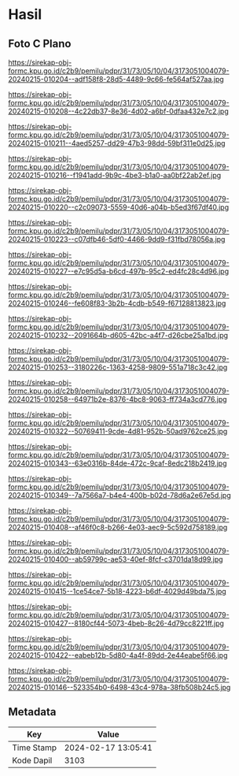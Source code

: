 # Hasil

## Foto C Plano

https://sirekap-obj-formc.kpu.go.id/c2b9/pemilu/pdpr/31/73/05/10/04/3173051004079-20240215-010204--adf158f8-28d5-4489-9c66-fe564af527aa.jpg

https://sirekap-obj-formc.kpu.go.id/c2b9/pemilu/pdpr/31/73/05/10/04/3173051004079-20240215-010208--4c22db37-8e36-4d02-a6bf-0dfaa432e7c2.jpg

https://sirekap-obj-formc.kpu.go.id/c2b9/pemilu/pdpr/31/73/05/10/04/3173051004079-20240215-010211--4aed5257-dd29-47b3-98dd-59bf311e0d25.jpg

https://sirekap-obj-formc.kpu.go.id/c2b9/pemilu/pdpr/31/73/05/10/04/3173051004079-20240215-010216--f1941add-9b9c-4be3-b1a0-aa0bf22ab2ef.jpg

https://sirekap-obj-formc.kpu.go.id/c2b9/pemilu/pdpr/31/73/05/10/04/3173051004079-20240215-010220--c2c09073-5559-40d6-a04b-b5ed3f67df40.jpg

https://sirekap-obj-formc.kpu.go.id/c2b9/pemilu/pdpr/31/73/05/10/04/3173051004079-20240215-010223--c07dfb46-5df0-4466-9dd9-f31fbd78056a.jpg

https://sirekap-obj-formc.kpu.go.id/c2b9/pemilu/pdpr/31/73/05/10/04/3173051004079-20240215-010227--e7c95d5a-b6cd-497b-95c2-ed4fc28c4d96.jpg

https://sirekap-obj-formc.kpu.go.id/c2b9/pemilu/pdpr/31/73/05/10/04/3173051004079-20240215-010246--fe608f83-3b2b-4cdb-b549-f67128813823.jpg

https://sirekap-obj-formc.kpu.go.id/c2b9/pemilu/pdpr/31/73/05/10/04/3173051004079-20240215-010232--2091664b-d605-42bc-a4f7-d26cbe25a1bd.jpg

https://sirekap-obj-formc.kpu.go.id/c2b9/pemilu/pdpr/31/73/05/10/04/3173051004079-20240215-010253--3180226c-1363-4258-9809-551a718c3c42.jpg

https://sirekap-obj-formc.kpu.go.id/c2b9/pemilu/pdpr/31/73/05/10/04/3173051004079-20240215-010258--64971b2e-8376-4bc8-9063-ff734a3cd776.jpg

https://sirekap-obj-formc.kpu.go.id/c2b9/pemilu/pdpr/31/73/05/10/04/3173051004079-20240215-010322--50769411-9cde-4d81-952b-50ad9762ce25.jpg

https://sirekap-obj-formc.kpu.go.id/c2b9/pemilu/pdpr/31/73/05/10/04/3173051004079-20240215-010343--63e0316b-84de-472c-9caf-8edc218b2419.jpg

https://sirekap-obj-formc.kpu.go.id/c2b9/pemilu/pdpr/31/73/05/10/04/3173051004079-20240215-010349--7a7566a7-b4e4-400b-b02d-78d6a2e67e5d.jpg

https://sirekap-obj-formc.kpu.go.id/c2b9/pemilu/pdpr/31/73/05/10/04/3173051004079-20240215-010408--af46f0c8-b266-4e03-aec9-5c592d758189.jpg

https://sirekap-obj-formc.kpu.go.id/c2b9/pemilu/pdpr/31/73/05/10/04/3173051004079-20240215-010400--ab59799c-ae53-40ef-8fcf-c3701da18d99.jpg

https://sirekap-obj-formc.kpu.go.id/c2b9/pemilu/pdpr/31/73/05/10/04/3173051004079-20240215-010415--1ce54ce7-5b18-4223-b6df-4029d49bda75.jpg

https://sirekap-obj-formc.kpu.go.id/c2b9/pemilu/pdpr/31/73/05/10/04/3173051004079-20240215-010427--8180cf44-5073-4beb-8c26-4d79cc8221ff.jpg

https://sirekap-obj-formc.kpu.go.id/c2b9/pemilu/pdpr/31/73/05/10/04/3173051004079-20240215-010422--eabeb12b-5d80-4a4f-89dd-2e44eabe5f66.jpg

https://sirekap-obj-formc.kpu.go.id/c2b9/pemilu/pdpr/31/73/05/10/04/3173051004079-20240215-010146--523354b0-6498-43c4-978a-38fb508b24c5.jpg


## Metadata

| Key        | Value               |
| ---------- | ------------------- |
| Time Stamp | 2024-02-17 13:05:41 |
| Kode Dapil | 3103                |



